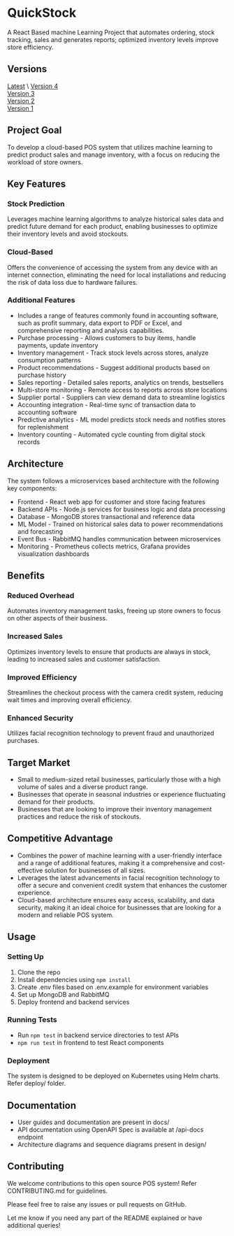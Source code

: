 ﻿# QuickStock
A React Based machine Learning Project
 that automates ordering, stock tracking, sales and generates reports; optimized inventory levels improve store efficiency.

## Versions

[Latest](https://docs.google.com/presentation/d/1xCcLJTOMYJ8PQbAC__HOvDYHZKjk5dk3J8jiXrmnk1k/edit) \ 
[Version 4](https://docs.google.com/document/d/1eyD3ssta1M_ggFq6GJaDky_YmyA9cXtm/edit) \
[Version 3](https://docs.google.com/document/d/1Xw2VrslMhif1rFqritd1bGzJ1lPlju2B/edit) \
[Version 2](https://docs.google.com/document/d/16fSmm-9pQVW1sa_Pc8qsjiEn3kRVXKg4/) \
[Version 1](https://docs.google.com/document/d/1UEI7C19bhARkPKWdNZ-WStNNjcXCcPwj6zhPaTukreM/edit#heading=h.1fob9te)

## Project Goal
To develop a cloud-based POS system that utilizes machine learning to predict product sales and manage inventory, with a focus on reducing the workload of store owners.

## Key Features

### Stock Prediction 
Leverages machine learning algorithms to analyze historical sales data and predict future demand for each product, enabling businesses to optimize their inventory levels and avoid stockouts.

### Cloud-Based
Offers the convenience of accessing the system from any device with an internet connection, eliminating the need for local installations and reducing the risk of data loss due to hardware failures.  

### Additional Features
- Includes a range of features commonly found in accounting software, such as profit summary, data export to PDF or Excel, and comprehensive reporting and analysis capabilities.
- Purchase processing - Allows customers to buy items, handle payments, update inventory
- Inventory management - Track stock levels across stores, analyze consumption patterns
- Product recommendations - Suggest additional products based on purchase history
- Sales reporting - Detailed sales reports, analytics on trends, bestsellers
- Multi-store monitoring - Remote access to reports across store locations 
- Supplier portal - Suppliers can view demand data to streamline logistics
- Accounting integration - Real-time sync of transaction data to accounting software
- Predictive analytics - ML model predicts stock needs and notifies stores for replenishment
- Inventory counting - Automated cycle counting from digital stock records


## Architecture

The system follows a microservices based architecture with the following key components:

- Frontend - React web app for customer and store facing features
- Backend APIs - Node.js services for business logic and data processing 
- Database - MongoDB stores transactional and reference data  
- ML Model - Trained on historical sales data to power recommendations and forecasting
- Event Bus - RabbitMQ handles communication between microservices
- Monitoring - Prometheus collects metrics, Grafana provides visualization dashboards


## Benefits

### Reduced Overhead
Automates inventory management tasks, freeing up store owners to focus on other aspects of their business.

### Increased Sales  
Optimizes inventory levels to ensure that products are always in stock, leading to increased sales and customer satisfaction.

### Improved Efficiency
Streamlines the checkout process with the camera credit system, reducing wait times and improving overall efficiency.  

### Enhanced Security
Utilizes facial recognition technology to prevent fraud and unauthorized purchases.

## Target Market

- Small to medium-sized retail businesses, particularly those with a high volume of sales and a diverse product range.
- Businesses that operate in seasonal industries or experience fluctuating demand for their products.
- Businesses that are looking to improve their inventory management practices and reduce the risk of stockouts.

## Competitive Advantage

- Combines the power of machine learning with a user-friendly interface and a range of additional features, making it a comprehensive and cost-effective solution for businesses of all sizes.
- Leverages the latest advancements in facial recognition technology to offer a secure and convenient credit system that enhances the customer experience.
- Cloud-based architecture ensures easy access, scalability, and data security, making it an ideal choice for businesses that are looking for a modern and reliable POS system.


## Usage

### Setting Up

1. Clone the repo
2. Install dependencies using `npm install`
3. Create .env files based on .env.example for environment variables
4. Set up MongoDB and RabbitMQ
5. Deploy frontend and backend services

### Running Tests

- Run `npm test` in backend service directories to test APIs
- `npm run test` in frontend to test React components

### Deployment 

The system is designed to be deployed on Kubernetes using Helm charts. Refer deploy/ folder.

## Documentation

- User guides and documentation are present in docs/
- API documentation using OpenAPI Spec is available at /api-docs endpoint
- Architecture diagrams and sequence diagrams present in design/

## Contributing

We welcome contributions to this open source POS system! Refer CONTRIBUTING.md for guidelines.

Please feel free to raise any issues or pull requests on GitHub.

Let me know if you need any part of the README explained or have additional queries!
